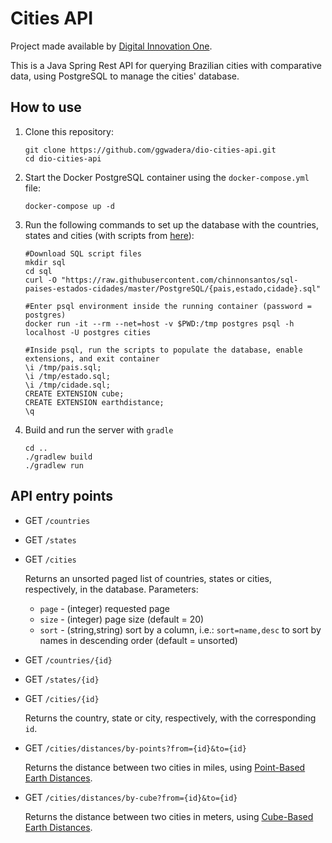 # Cities API

Project made available by [Digital Innovation One](https://web.digitalinnovation.one/).

This is a Java Spring Rest API for querying Brazilian cities with comparative data, using PostgreSQL to manage the
cities' database.

## How to use

1. Clone this repository:

    ```shell script
    git clone https://github.com/ggwadera/dio-cities-api.git
    cd dio-cities-api
    ```

2. Start the Docker PostgreSQL container using the `docker-compose.yml` file:

    ```shell script
    docker-compose up -d
    ```
   
3. Run the following commands to set up the database with the countries, states and cities (with scripts from [here](https://github.com/chinnonsantos/sql-paises-estados-cidades)):

    ```shell script
    #Download SQL script files
    mkdir sql
    cd sql
    curl -O "https://raw.githubusercontent.com/chinnonsantos/sql-paises-estados-cidades/master/PostgreSQL/{pais,estado,cidade}.sql"
    
    #Enter psql environment inside the running container (password = postgres)
    docker run -it --rm --net=host -v $PWD:/tmp postgres psql -h localhost -U postgres cities
    
    #Inside psql, run the scripts to populate the database, enable extensions, and exit container
    \i /tmp/pais.sql;
    \i /tmp/estado.sql;
    \i /tmp/cidade.sql;
    CREATE EXTENSION cube;
    CREATE EXTENSION earthdistance;
    \q
    ```
   
4. Build and run the server with `gradle`

    ```shell script
    cd ..
    ./gradlew build
    ./gradlew run
    ```

## API entry points

- GET `/countries`
- GET `/states`
- GET `/cities`

    Returns an unsorted paged list of countries, states or cities, respectively, in the database. Parameters:
    
    - `page` - (integer) requested page
    - `size` - (integer) page size (default = 20)
    - `sort` - (string,string) sort by a column, i.e.: `sort=name,desc` to sort by names in descending order (default = unsorted)
    
- GET `/countries/{id}`
- GET `/states/{id}`
- GET `/cities/{id}`

    Returns the country, state or city, respectively, with the corresponding `id`.
    
- GET `/cities/distances/by-points?from={id}&to={id}`

    Returns the distance between two cities in miles, using [Point-Based Earth Distances](https://www.postgresql.org/docs/current/earthdistance.html#id-1.11.7.22.6).
    
- GET `/cities/distances/by-cube?from={id}&to={id}`

    Returns the distance between two cities in meters, using [Cube-Based Earth Distances](https://www.postgresql.org/docs/current/earthdistance.html#id-1.11.7.22.5).